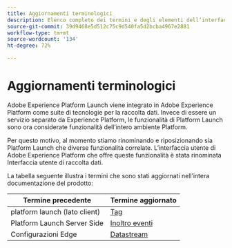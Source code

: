 ```yaml
---
title: Aggiornamenti terminologici
description: Elenco completo dei termini e degli elementi dell’interfaccia utente interessati dal rebranding di Adobe Experience Platform Launch.
source-git-commit: 39d9468e5d512c75c9d540fa5d2bcba4967e2881
workflow-type: tm+mt
source-wordcount: '134'
ht-degree: 72%

---
```


# Aggiornamenti terminologici

Adobe Experience Platform Launch viene integrato in Adobe Experience Platform come suite di tecnologie per la raccolta dati. Invece di essere un servizio separato da Experience Platform, le funzionalità di Platform Launch sono ora considerate funzionalità dell’intero ambiente Platform.

Per questo motivo, al momento stiamo rinominando e riposizionando sia Platform Launch che diverse funzionalità correlate. L’interfaccia utente di Adobe Experience Platform che offre queste funzionalità è stata rinominata Interfaccia utente di raccolta dati.

La tabella seguente illustra i termini che sono stati aggiornati nell’intera documentazione del prodotto:

| Termine precedente | Termine aggiornato |
|---|---|
| platform launch (lato client) | [Tag](./home.md) |
| Platform Launch Server Side | [Inoltro eventi](./ui/event-forwarding/overview.md) |
| Configurazioni Edge | [Datastream](https://experienceleague.adobe.com/docs/experience-platform/edge/fundamentals/datastreams.html?lang=it) |
